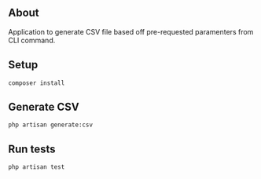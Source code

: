 ## About

Application to generate CSV file based off pre-requested paramenters from CLI command.

## Setup

`composer install`

## Generate CSV

`php artisan generate:csv`

## Run tests

`php artisan test`